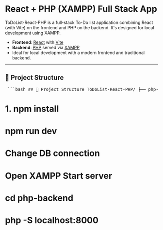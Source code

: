 # React + PHP (XAMPP) Full Stack App

ToDoList-React-PHP is a full-stack To-Do list application combining React (with Vite) on the frontend and PHP on the backend. 
It's designed for local development using XAMPP.

- **Frontend**: [React](https://reactjs.org/) with [Vite](https://vitejs.dev/)
- **Backend**: [PHP](https://www.php.net/) served via [XAMPP](https://www.apachefriends.org/)
- Ideal for local development with a modern frontend and traditional backend.

---

## 📁 Project Structure
<pre> ```bash ## 📁 Project Structure ToDoList-React-PHP/ ├── php-backend/ # PHP backend files (API, DB connection) │ ├── config.php # DB config │ └── tasks.php # Task-related logic ├── public/ # Public assets (images, favicon) ├── src/ # React source code │ ├── components/ # Reusable UI components │ ├── App.jsx # Main React component │ └── main.jsx # Entry point for Vite ├── index.html # HTML template ├── package.json # Node dependencies ├── vite.config.js # Vite configuration └── README.md # Documentation ``` </pre>

# 1. npm install
# npm run dev

# Change DB connection

# Open XAMPP Start server

# cd php-backend
# php -S localhost:8000